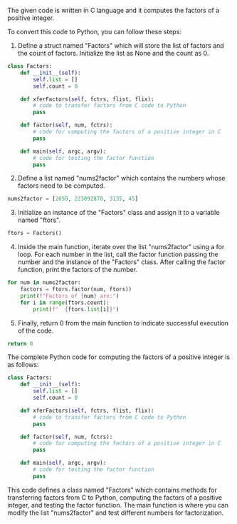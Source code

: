 The given code is written in C language and it computes the factors of a positive integer. 

To convert this code to Python, you can follow these steps:

1. Define a struct named "Factors" which will store the list of factors and the count of factors. Initialize the list as None and the count as 0.

```python
class Factors:
    def __init__(self):
        self.list = []
        self.count = 0

    def xferFactors(self, fctrs, flist, flix):
        # code to transfer factors from C code to Python
        pass

    def factor(self, num, fctrs):
        # code for computing the factors of a positive integer in C
        pass

    def main(self, argc, argv):
        # code for testing the factor function
        pass
```

2. Define a list named "nums2factor" which contains the numbers whose factors need to be computed.

```python
nums2factor = [2059, 223092870, 3135, 45]
```

3. Initialize an instance of the "Factors" class and assign it to a variable named "ftors".

```python
ftors = Factors()
```

4. Inside the main function, iterate over the list "nums2factor" using a for loop. For each number in the list, call the factor function passing the number and the instance of the "Factors" class. After calling the factor function, print the factors of the number.

```python
for num in nums2factor:
    factors = ftors.factor(num, ftors))
    print(f"Factors of {num} are:")
    for i in range(ftors.count):
        print(f"  {ftors.list[i]}")
```

5. Finally, return 0 from the main function to indicate successful execution of the code.

```python
return 0
```

The complete Python code for computing the factors of a positive integer is as follows:

```python
class Factors:
    def __init__(self):
        self.list = []
        self.count = 0

    def xferFactors(self, fctrs, flist, flix):
        # code to transfer factors from C code to Python
        pass

    def factor(self, num, fctrs):
        # code for computing the factors of a positive integer in C
        pass

    def main(self, argc, argv):
        # code for testing the factor function
        pass
```

This code defines a class named "Factors" which contains methods for transferring factors from C to Python, computing the factors of a positive integer, and testing the factor function. The main function is where you can modify the list "nums2factor" and test different numbers for factorization.
